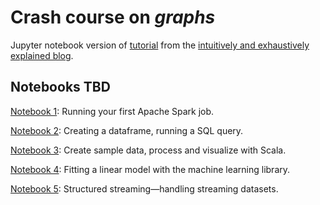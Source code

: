 # Crash course on *graphs*

Jupyter notebook version of [tutorial](https://iaee.substack.com/p/graphs-intuitively-and-exhaustively) from the [intuitively and exhaustively explained blog](https://iaee.substack.com).


## Notebooks TBD

[Notebook 1](1-My%20first%20Apache%20Spark%20job.ipynb): Running your first Apache Spark job.

[Notebook 2](2-Dataframe,%20SQL%20queries.ipynb): Creating a dataframe, running a SQL query.

[Notebook 3](3-Create%20sample%20data,%20process%20and%20visualize.ipynb): Create sample data, process and visualize with Scala.

[Notebook 4](4-Spark%20ML%20library.ipynb): Fitting a linear model with the machine learning library.

[Notebook 5](5-Streaming.ipynb): Structured streaming—handling streaming datasets.